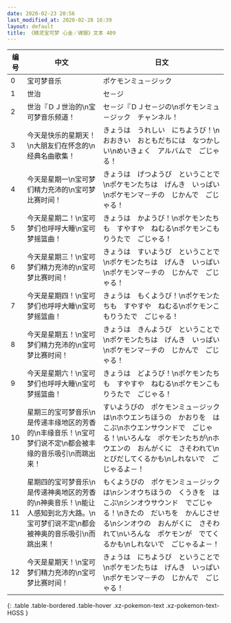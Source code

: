 ```yaml
---
date: 2020-02-23 20:56
last_modified_at: 2020-02-28 16:39
layout: default
title: 《精灵宝可梦 心金／魂银》文本 409
---
```

| 编号 | 中文 | 日文 |
| ---- | ---- | ---- |
| 0 | 宝可梦音乐 | ポケモンミュ－ジック |
| 1 | 世治 | セ－ジ |
| 2 | 世治『ＤＪ世治的\n宝可梦音乐频道！ | セ－ジ『ＤＪセ－ジの\nポケモンミュ－ジック　チャンネル！ |
| 3 | 今天是快乐的星期天！\n大朋友们在怀念的\n经典名曲歌集！ | きょうは　うれしい　にちようび！\nおおきい　おともだちには　なつかしい\nめいきょく　アルバムで　ごじゃる！ |
| 4 | 今天是星期一\n宝可梦们精力充沛的\n宝可梦比赛时间！ | きょうは　げつようび　ということで\nポケモンたちは　げんき　いっぱい\nポケモンマ－チの　じかんで　ごじゃる！ |
| 5 | 今天是星期二！\n宝可梦们也呼呼大睡\n宝可梦摇篮曲！ | きょうは　かようび！\nポケモンたちも　すやすや　ねむる\nポケモンこもりうたで　ごじゃる！ |
| 6 | 今天是星期三！\n宝可梦们精力充沛的\n宝可梦比赛时间！ | きょうは　すいようび　ということで\nポケモンたちは　げんき　いっぱい\nポケモンマ－チの　じかんで　ごじゃる！ |
| 7 | 今天是星期四！\n宝可梦们也呼呼大睡\n宝可梦摇篮曲！ | きょうは　もくようび！\nポケモンたちも　すやすや　ねむる\nポケモンこもりうたで　ごじゃる！ |
| 8 | 今天是星期五！\n宝可梦们精力充沛的\n宝可梦比赛时间！ | きょうは　きんようび　ということで\nポケモンたちは　げんき　いっぱい\nポケモンマ－チの　じかんで　ごじゃる！ |
| 9 | 今天是星期六！\n宝可梦们也呼呼大睡\n宝可梦摇篮曲！ | きょうは　どようび！\nポケモンたちも　すやすや　ねむる\nポケモンこもりうたで　ごじゃる！ |
| 10 | 星期三的宝可梦音乐\n是传递丰缘地区的芳香的\n丰缘音乐！\n宝可梦们说不定\n都会被丰缘的音乐吸引\n而跳出来！ | すいようびの　ポケモンミュ－ジックは\nホウエンちほうの　かおりを　はこぶ\nホウエンサウンドで　ごじゃる！\nいろんな　ポケモンたちが\nホウエンの　おんがくに　さそわれて\nとびだしてくるかも\nしれないで　ごじゃるよ－！ |
| 11 | 星期四的宝可梦音乐\n是传递神奥地区的芳香的\n神奥音乐！\n能让人感知到北方大路。\n宝可梦们说不定\n都会被神奥的音乐吸引\n而跳出来！ | もくようびの　ポケモンミュ－ジックは\nシンオウちほうの　くうきを　はこぶ\nシンオウサウンド　でごじゃる！\nきたの　だいちを　かんじさせる\nシンオウの　おんがくに　さそわれて\nいろんな　ポケモンが　でてくるかも\nしれないで　ごじゃるよ－！ |
| 12 | 今天是星期天！\n宝可梦们精力充沛的\n宝可梦比赛时间！ | きょうは　にちようび　ということで\nポケモンたちは　げんき　いっぱい\nポケモンマ－チの　じかんで　ごじゃる！ |
{: .table .table-bordered .table-hover .xz-pokemon-text .xz-pokemon-text-HGSS }